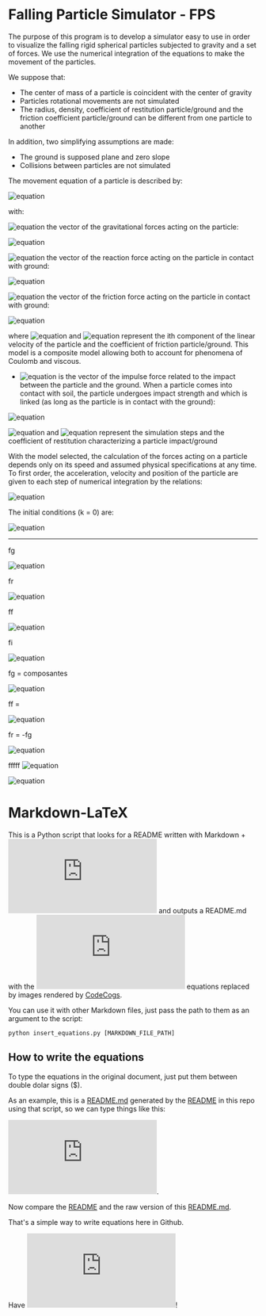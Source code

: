 # Falling Particle Simulator - FPS

The purpose of this program is to develop a simulator easy to use in order to visualize the falling rigid spherical particles subjected to gravity and a set of forces. We use the numerical integration of the equations to make the movement of the particles.

We suppose that:
- The center of mass of a particle is coincident with the center of gravity
- Particles rotational movements are not simulated
- The radius, density, coefficient of restitution particle/ground and the friction coefficient particle/ground can be different from one particle to another

In addition, two simplifying assumptions are made:
- The ground is supposed plane and zero slope 
- Collisions between particles are not simulated

The movement equation of a particle is described by:

![equation](http://www.sciweavers.org/download/Tex2Img_1456526547.png)

with:

![equation](http://www.sciweavers.org/download/Tex2Img_1456526628.png) the vector of the gravitational forces acting on the particle:

![equation](http://www.sciweavers.org/download/Tex2Img_1456527329.png)

![equation](http://www.sciweavers.org/download/Tex2Img_1456526682.png) the vector of the reaction force acting on the particle in contact with ground:

![equation](http://www.sciweavers.org/download/Tex2Img_1456527649.png)

![equation](http://www.sciweavers.org/download/Tex2Img_1456527164.png) the vector of the friction force acting on the particle in contact with ground:

![equation](http://www.sciweavers.org/download/Tex2Img_1456533016.png)

where ![equation](http://www.sciweavers.org/download/Tex2Img_1456529475.png) and ![equation](http://www.sciweavers.org/download/Tex2Img_1456529632.png)
represent the ith component of the linear velocity of the particle and the coefficient of friction particle/ground. This model is a composite model allowing both to account for phenomena of Coulomb and viscous.

- ![equation](http://www.sciweavers.org/download/Tex2Img_1456527148.png) is the vector of the impulse force related to the impact between the particle and the ground.
When a particle comes into contact with soil, the particle undergoes impact strength and which is linked (as long as the particle is in contact with the ground):

![equation](http://www.sciweavers.org/download/Tex2Img_1456532916.png)

![equation](http://www.sciweavers.org/download/Tex2Img_1456529864.png) and ![equation](http://www.sciweavers.org/download/Tex2Img_1456529911.png) represent the simulation steps and the coefficient of restitution characterizing a particle impact/ground

With the model selected, the calculation of the forces acting on a particle depends only on its speed and assumed physical specifications at any time. To first order, the acceleration, velocity and position of the particle are given to each step of numerical integration by the relations:

![equation](http://www.sciweavers.org/download/Tex2Img_1456534047.png)

The initial conditions (k = 0) are: 

![equation](http://www.sciweavers.org/download/Tex2Img_1456535016.png) 

*****
fg

![equation](http://www.sciweavers.org/download/Tex2Img_1456526628.png)

fr

![equation](http://www.sciweavers.org/download/Tex2Img_1456526682.png)

ff

![equation](http://www.sciweavers.org/download/Tex2Img_1456527164.png)

fi

![equation](http://www.sciweavers.org/download/Tex2Img_1456527148.png)

fg = composantes

![equation](http://www.sciweavers.org/download/Tex2Img_1456527329.png)

ff =

![equation](http://www.sciweavers.org/download/Tex2Img_1456527562.png)

fr = -fg

![equation](http://www.sciweavers.org/download/Tex2Img_1456527649.png)

fffff
![equation](http://www.sciweavers.org/download/Tex2Img_1456528395.png)

![equation]()




# Markdown-LaTeX

This is a Python script that looks for a README written with Markdown + ![equation](http://latex.codecogs.com/png.latex?%24%24%5CLaTeX%24%24) and outputs a README.md with the ![equation](http://latex.codecogs.com/png.latex?%24%24%5CLaTeX%24%24) equations replaced by images rendered by [CodeCogs].

You can use it with other Markdown files, just pass the path to them as an argument to the script:

```
python insert_equations.py [MARKDOWN_FILE_PATH]
```

## How to write the equations

To type the equations in the original document, just put them between double dolar signs ($).

As an example, this is a [README.md] generated by the [README] in this repo using that script, so we can type things like this:

![equation](http://latex.codecogs.com/png.latex?%24%24%20J%28%5Cmathbf%7BW_1%7D%2C%20%5Cmathbf%7Bb_1%7D%2C%20%5Cmathbf%7BW_2%7D%2C%20%5Cmathbf%7Bb_2%7D%29%20%3D%20%5Cfrac%7B1%7D%7B2t%7D%5Cmathbf%7B1_v%7D%5ET%20%5Ccdot%20%5B%28%28%5Cmathbf%7Ba_3%7D%20-%20%5Cmathbf%7BX%7D%29%20%5Codot%20%28%5Cmathbf%7Ba_3%7D%20-%20%5Cmathbf%7BX%7D%29%29%20%5Ccdot%20%5Cmathbf%7B1_t%7D%5D%20%2B%20%5Cfrac%7B%5Clambda%7D%7B2%7D%5B%5Cmathbf%7B1_h%7D%5ET%20%5Ccdot%20%28%5Cmathbf%7BW_1%7D%5Codot%20%5Cmathbf%7BW_1%7D%29%20%5Ccdot%20%5Cmathbf%7B1_v%7D%20%2B%20%5Cmathbf%7B1_v%7D%5ET%20%5Ccdot%20%28%5Cmathbf%7BW_2%7D%5Codot%20%5Cmathbf%7BW_2%7D%29%20%5Ccdot%20%5Cmathbf%7B1_h%7D%20%5D%20%2B%20%5Cbeta%5Cmathbf%7B1_h%7D%5ET%20%5Ccdot%20%5B%5Crho%20%5Clog%28%5Crho%5Cmathbf%7B1_h%7D%20%5Coslash%20%5Cboldsymbol%7B%5Chat%20%5Crho%7D%29%20%2B%20%281%20-%20%5Crho%29%5Clog%28%28%5Cmathbf%7B1_h%7D-%5Crho%5Cmathbf%7B1_h%7D%29%20%5Coslash%20%28%5Cmathbf%7B1_h%7D%20-%20%5Cboldsymbol%7B%5Chat%20%5Crho%7D%29%29%5D%24%24).

Now compare the [README] and the raw version of this [README.md].

That's a simple way to write equations here in Github. 

Have ![equation](http://latex.codecogs.com/png.latex?%24%24f%20%5Ccup%20%5Cmathbb%7BN%7D%24%24)! 

[CodeCogs]:http://www.codecogs.com/latex/eqneditor.php
[README]:https://raw.github.com/allanino/markdown-latex/master/README
[README.md]:https://raw.github.com/allanino/markdown-latex/master/README.md
